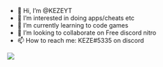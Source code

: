 - 👋 Hi, I’m @KEZEYT
- 👀 I’m interested in doing apps/cheats etc
- 🌱 I’m currently learning to code games
- 💞️ I’m looking to collaborate on Free discord nitro
- 📫 How to reach me: KEZE#5335 on discord

<img src="https://github-readme-stats.vercel.app/api?username=kezeyt&&show_icons=true&title_color=ffffff&icon_color=bb2acf&text_color=daf7dc&bg_color=151515">
